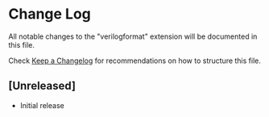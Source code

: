 # Change Log
All notable changes to the "verilogformat" extension will be documented in this file.

Check [Keep a Changelog](http://keepachangelog.com/) for recommendations on how to structure this file.

## [Unreleased]
- Initial release